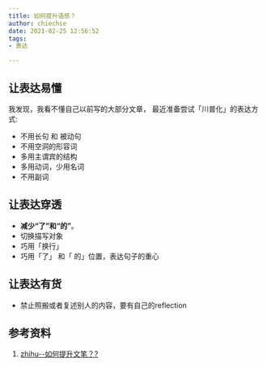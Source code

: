 ```yaml
---
title: 如何提升语感？
author: chiechie
date: 2021-02-25 12:56:52
tags:
- 表达

---
```



## 让表达易懂

我发现，我看不懂自己以前写的大部分文章，
最近准备尝试「川普化」的表达方式:
- 不用长句 和 被动句
- 不用空洞的形容词
- 多用主谓宾的结构
- 多用动词，少用名词
- 不用副词



## 让表达穿透


- **减少“了”和“的”**。
- 切换描写对象
- 巧用「换行」
- 巧用「了」 和「 的」位置，表达句子的重心



## 让表达有货
- 禁止照搬或者复述别人的内容，要有自己的reflection


## 参考资料
1. [zhihu--如何提升文笔？?](https://www.zhihu.com/question/440683258/answer/1698384333)

